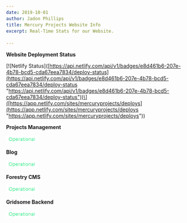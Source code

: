 ```yaml
---
date: 2019-10-01
author: Jadon Phillips
title: Mercury Projects Website Info
excerpt: Real-Time Stats for our Website.

---
```

**Website Deployment Status**

\[!\[Netlify Status\]([https://api.netlify.com/api/v1/badges/e8d461b6-207e-4b78-bcd5-cda67eea7834/deploy-status](https://api.netlify.com/api/v1/badges/e8d461b6-207e-4b78-bcd5-cda67eea7834/deploy-status "https://api.netlify.com/api/v1/badges/e8d461b6-207e-4b78-bcd5-cda67eea7834/deploy-status"))\]([https://app.netlify.com/sites/mercuryprojects/deploys](https://app.netlify.com/sites/mercuryprojects/deploys "https://app.netlify.com/sites/mercuryprojects/deploys"))

**Projects Management**

![](/uploads/operational.PNG)

**Blog**

![](/uploads/operational.PNG)

**Forestry CMS**

![](/uploads/operational.PNG)

**Gridsome Backend**

![](/uploads/operational.PNG)